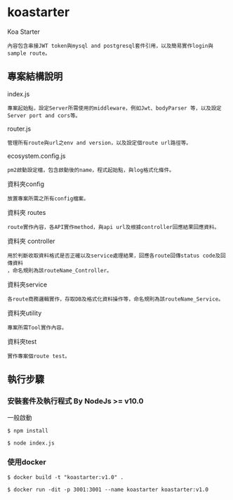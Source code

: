 # koastarter 

Koa Starter 

    內容包含串接JWT token與mysql and postgresql套件引用，以及簡易實作login與sample route。
## 專案結構說明

index.js 

    專案起始點，設定Server所需使用的middleware，例如Jwt、bodyParser 等，以及設定Server port and cors等。

router.js

    管理所有route與url之env and version，以及設定個route url路徑等。

ecosystem.config.js

    pm2啟動設定檔，包含啟動後的name，程式起始點，與log格式化條件。


資料夾config

    放置專案所需之所有config檔案。

資料夾 routes

    route實作內容，各API實作method，與api url及根據controller回應結果回應資料。

資料夾 controller

    用於判斷收取資料格式是否正確以及service處理結果，回應各route回傳status code及回傳資料
    ，命名規則為該routeName_Controller。

資料夾service

    各route商務邏輯實作，存取DB及格式化資料操作等，命名規則為該routeName_Service。


資料夾utility

    專案所需Tool實作內容。

資料夾test

    實作專案個route test。

## 執行步驟

### 安裝套件及執行程式 By NodeJs >= v10.0 
一般啟動
```
$ npm install
```
```
$ node index.js
```

### 使用docker
```
$ docker build -t "koastarter:v1.0" .
```

```
$ docker run -dit -p 3001:3001 --name koastarter koastarter:v1.0
```

